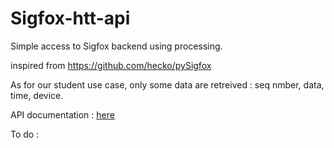 # Sigfox-htt-api

Simple access to Sigfox backend using processing.

inspired from https://github.com/hecko/pySigfox

As for our student use case, only some data are retreived : seq nmber, data, time, device.

API documentation : [here](https://support.sigfox.com/apidocs)

To do : 
